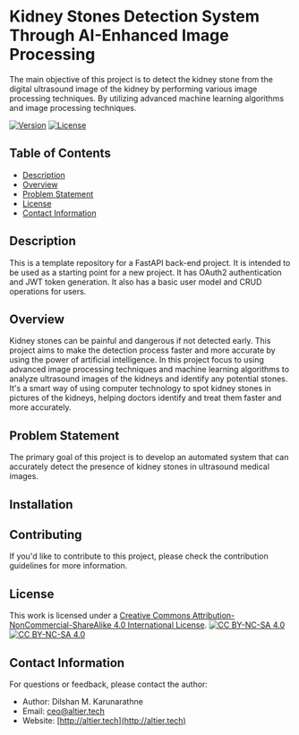 # Kidney Stones Detection System Through AI-Enhanced Image Processing

The main objective of this project is to detect the kidney stone from the digital ultrasound image of 
the kidney by performing various image processing techniques. By utilizing advanced machine learning 
algorithms and image processing techniques.

[![Version](https://img.shields.io/badge/version-1.0-brightgreen.svg)](https://pypi.org/project/ad-topic-recommender/)
[![License](https://img.shields.io/badge/license-CC%20BY--NC--SA%204.0-blue.svg)](https://creativecommons.org/licenses/by-nc-sa/4.0/)

## Table of Contents

- [Description](#description)
- [Overview](#overview)
- [Problem Statement](#problem-statement)
- [License](#license)
- [Contact Information](#contact-information)

## Description

This is a template repository for a FastAPI back-end project. It is intended to be used as a starting 
point for a new project. It has OAuth2 authentication and JWT token generation. It also has a basic 
user model and CRUD operations for users.

## Overview

Kidney stones can be painful and dangerous if not detected early. This project aims to make the detection 
process faster and more accurate by using the power of artificial intelligence. In this project focus to 
using advanced image processing techniques and machine learning algorithms to analyze ultrasound images 
of the kidneys and identify any potential stones. It's a smart way of using computer technology to spot 
kidney stones in pictures of the kidneys, helping doctors identify and treat them faster and more accurately.

## Problem Statement

The primary goal of this project is to develop an automated system that can accurately detect the presence 
of kidney stones in ultrasound medical images.

## Installation



## Contributing

If you'd like to contribute to this project, please check the contribution guidelines for more information.

## License

This work is licensed under a
[Creative Commons Attribution-NonCommercial-ShareAlike 4.0 International License][cc-by-nc-sa].
[![CC BY-NC-SA 4.0][cc-by-nc-sa-shield]][cc-by-nc-sa]  
[![CC BY-NC-SA 4.0][cc-by-nc-sa-image]][cc-by-nc-sa] 

[cc-by-nc-sa]: http://creativecommons.org/licenses/by-nc-sa/4.0/
[cc-by-nc-sa-image]: https://licensebuttons.net/l/by-nc-sa/4.0/88x31.png
[cc-by-nc-sa-shield]: https://img.shields.io/badge/License-CC%20BY--NC--SA%204.0-lightgrey.svg

## Contact Information

For questions or feedback, please contact the author:

- Author: Dilshan M. Karunarathne
- Email: ceo@altier.tech
- Website: [http://altier.tech](http://altier.tech)

